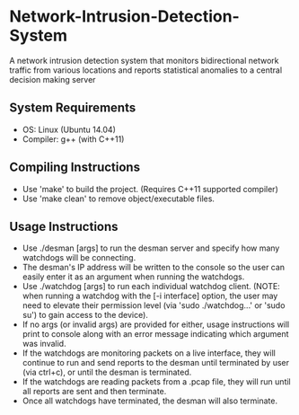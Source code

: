 # Network-Intrusion-Detection-System
A network intrusion detection system that monitors bidirectional network traffic from various locations and reports statistical anomalies to a central decision making server


## System Requirements
- OS: Linux (Ubuntu 14.04)
- Compiler: g++ (with C++11)


## Compiling Instructions
- Use 'make' to build the project. (Requires C++11 supported compiler)
- Use 'make clean' to remove object/executable files.

## Usage Instructions
- Use ./desman [args] to run the desman server and specify how many watchdogs will be connecting.
- The desman's IP address will be written to the console so the user can easily enter it as an argument when running the watchdogs.
- Use ./watchdog [args] to run each individual watchdog client. (NOTE: when running a watchdog with the [-i interface] option, the user may need to elevate their permission level (via 'sudo ./watchdog...' or 'sudo su') to gain access to the device).
- If no args (or invalid args) are provided for either, usage instructions will print to console along with an error message indicating which argument was invalid.
- If the watchdogs are monitoring packets on a live interface, they will continue to run and send reports to the desman until terminated by user (via ctrl+c), or until the desman is terminated. 
- If the watchdogs are reading packets from a .pcap file, they will run until all reports are sent and then terminate.
- Once all watchdogs have terminated, the desman will also terminate.
